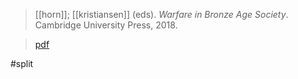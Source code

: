 > [[horn]]; [[kristiansen]] (eds). *Warfare in Bronze Age Society*. Cambridge University Press, 2018.

> [pdf](a/c-horn-k-kristiansen2018eds.pdf)

#split 